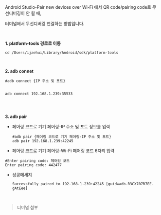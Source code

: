 <p>Android Studio-Pair new devices over Wi-Fi 에서
QR code/pairing code로 무선디버깅이 안 될 때,</p>
<p>터미널에서 무선디버깅 연결하는 방법입니다.</p>
<br />

<p><strong>1. platform-tools 경로로 이동</strong></p>
<pre><code>cd /Users/ijaehui/Library/Android/sdk/platform-tools</code></pre><br />

<p><strong>2. adb connet</strong></p>
<pre><code>#adb connect {IP 주소 및 포트}

adb connect 192.168.1.239:35533</code></pre><br />

<p><strong>3. adb pair</strong></p>
<ul>
<li><p>페어링 코드로 기기 페어링-IP 주소 및 포트 정보를 입력</p>
<pre><code>#adb pair {페어링 코드로 기기 페어링-IP 주소 및 포트}
adb pair 192.168.1.239:42245</code></pre></li>
<li><p>페어링 코드로 기기 페어링-Wi-Fi 페어링 코드 6자리 입력</p>
</li>
</ul>
<pre><code>#Enter pairing code: 페어링 코드
Enter pairing code: 442477</code></pre><ul>
<li>성공메세지<pre><code>Successfully paired to 192.168.1.239:42245 [guid=adb-R3CX707R7EE-gAtEee]</code></pre></li>
</ul>
<br />

<blockquote>
<p>터미널 첨부
<img alt="" src="https://velog.velcdn.com/images/jaehere/post/f9821c00-5893-43a7-aee7-084434074ade/image.png" /></p>
</blockquote>